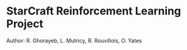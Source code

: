# StarCraft Reinforcement Learning Project

Author: R. Ghorayeb, L. Mutricy, R. Rouvillois, O. Yates



